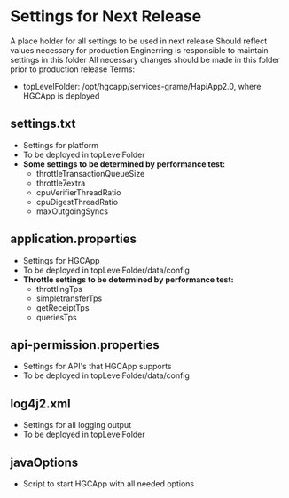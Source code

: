 # Settings for Next Release
A place holder for all settings to be used in next release
Should reflect values necessary for production 
Enginerring  is responsible to maintain settings in this folder
All necessary changes should be made in this folder prior to production release 
Terms:
* topLevelFolder: /opt/hgcapp/services-grame/HapiApp2.0, where HGCApp is deployed

## settings.txt
* Settings for platform
* To be deployed in topLevelFolder
* **Some settings to be determined by performance test:**
    * throttleTransactionQueueSize
    * throttle7extra
    * cpuVerifierThreadRatio
    * cpuDigestThreadRatio
    * maxOutgoingSyncs

## application.properties
* Settings for HGCApp
* To be deployed in topLevelFolder/data/config
* **Throttle settings to be determined by performance test:**
    * throttlingTps
    * simpletransferTps
    * getReceiptTps
    * queriesTps

## api-permission.properties
* Settings for API's that HGCApp supports
* To be deployed in topLevelFolder/data/config

## log4j2.xml
* Settings for all logging output
* To be deployed in topLevelFolder

## javaOptions
* Script to start HGCApp with all needed options
